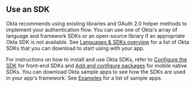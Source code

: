## Use an SDK

Okta recommends using existing libraries and OAuth 2.0 helper methods to implement your authentication flow. You can use one of Okta's array of language and framework SDKs or an open-source library if an appropriate Okta SDK is not available. See [Languages & SDKs overview](/code/) for a list of Okta SDKs that you can download to start using with your app.

For instructions on how to install and use Okta SDKs, refer to [Configure the SDK](/docs/guides/sign-into-spa/-/configure-the-sdk) for front-end SDKs and [Add and configure packages](/docs/guides/sign-into-mobile-app/-/configure-packages/) for mobile native SDKs. You can download Okta sample apps to see how the SDKs are used in your app's framework. See [Examples](#examples) for a list of sample apps.
